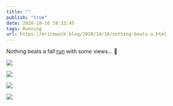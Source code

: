 ```yaml
---
title: ""
publish: "true"
date: 2020-10-16 18:23:45
tags: Running
url: https://ericmwalk.blog/2020/10/16/nothing-beats-a.html
---
```


Nothing beats a fall [run](https://www.strava.com/activities/4203515111) with some views... 🏃


![](https://ericmwalk.blog/uploads/2020/8bbcd3b33f.jpg)

![](https://ericmwalk.blog/uploads/2020/0eab421eef.jpg)

![](https://ericmwalk.blog/uploads/2020/b867513443.jpg)

![](https://ericmwalk.blog/uploads/2020/8125d8b0cb.jpg)
